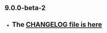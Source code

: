 ## 9.0.0-beta-2

- ## The [CHANGELOG file is here](https://flutter-sound.canardoux.xyz/changelog.html)

